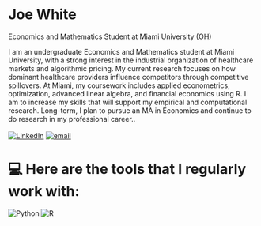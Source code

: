 # Joe White 
Economics and Mathematics Student at Miami University (OH) 

I am an undergraduate Economics and Mathematics student at Miami University, with a strong interest in the industrial organization of healthcare markets and algorithmic pricing. My current research focuses on how dominant healthcare providers influence competitors through competitive spillovers. At Miami, my coursework includes applied econometrics, optimization, advanced linear algebra, and financial economics using R. I am to increase my skills that will support my empirical and computational research. Long-term, I plan to pursue an MA in Economics and continue to do research in my professional career..<br><br>
[![LinkedIn](https://img.shields.io/badge/LinkedIn-%230077B5.svg?logo=linkedin&logoColor=white)](https://linkedin.com/in/josephfranciswhite) [![email](https://img.shields.io/badge/Email-D14836?logo=gmail&logoColor=white)](mailto:whitejf@miamioh.edu) 

# 💻 Here are the tools that I regularly work with: 
![Python](https://img.shields.io/badge/python-3670A0?style=for-the-badge&logo=python&logoColor=ffdd54) ![R](https://img.shields.io/badge/r-%23276DC3.svg?style=for-the-badge&logo=r&logoColor=white)
